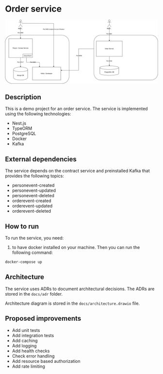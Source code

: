 # Order service
![Infrastructure](docs/assets/Architecture-Infrastructure.svg)

## Description
This is a demo project for an order service. The service is implemented using the following technologies:
- Nest.js
- TypeORM
- PostgreSQL
- Docker
- Kafka

## External dependencies
The service depends on the contract service and preinstalled Kafka that provides the following topics:
- personevent-created
- personevent-updated
- personevent-deleted
- orderevent-created
- orderevent-updated
- orderevent-deleted

## How to run
To run the service, you need:
1. to have docker installed on your machine. Then you can run the following command:

```bash
docker-compose up
```

## Architecture
The service uses ADRs to document architectural decisions. The ADRs are stored in the `docs/adr` folder.

Architecture diagram is stored in the `docs/architecture.drawio` file.

## Proposed improvements
- Add unit tests
- Add integration tests
- Add caching
- Add logging
- Add health checks
- Check error handling
- Add resource based authorization
- Add rate limiting

